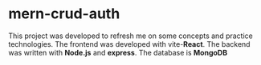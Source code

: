 # mern-crud-auth
This project was developed to refresh me on some concepts and practice technologies.
The frontend was developed with vite-**React**.
The backend was written with **Node.js** and **express**.
The database is **MongoDB**

